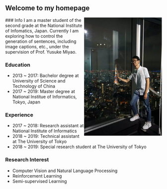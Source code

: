## Welcome to my homepage

<img src="tokyo_tower.jpg" alt="picture" width="250" height="380" align="right"/>
### Info
I am a master student of the second grade at the National Institute of Infomatics, Japan. Currently I 
am exploring how to control the generation of sentences, including image captions, etc.,
under the supervision of Prof. Yusuke Miyao.  

### Education
- 2013 ~ 2017: Bachelor degree at University of Science and Technology of China
- 2017 ~ 2019: Master degree at National Institue of Informatics, Tokyo, Japan

### Experience
- 2017 ~ 2018: Research assistant at National Institute of Informatics
- 2018 ~ 2019: Technical assistant at The University of Tokyo
- 2018 ~ 2019: Special research student at The University of Tokyo

### Research Interest
- Computer Vision and Natural Language Processing
- Reinforcement Learning
- Semi-supervised Learning


